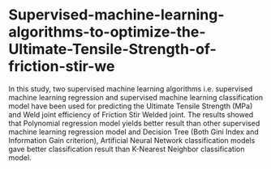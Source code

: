 # Supervised-machine-learning-algorithms-to-optimize-the-Ultimate-Tensile-Strength-of-friction-stir-we
In this study, two supervised machine learning algorithms i.e. supervised machine learning regression and supervised machine learning classification model have been used for predicting the Ultimate Tensile Strength (MPa) and Weld joint efficiency of Friction Stir Welded joint. The results showed that Polynomial regression model yields better result than other supervised machine learning regression model and Decision Tree (Both Gini Index and Information Gain criterion), Artificial Neural Network classification models gave better classification result than K-Nearest Neighbor classification model.
